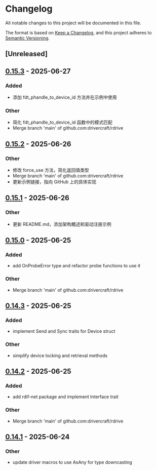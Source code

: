 # Changelog

All notable changes to this project will be documented in this file.

The format is based on [Keep a Changelog](https://keepachangelog.com/en/1.0.0/),
and this project adheres to [Semantic Versioning](https://semver.org/spec/v2.0.0.html).

## [Unreleased]

## [0.15.3](https://github.com/drivercraft/rdrive/compare/rdrive-v0.15.2...rdrive-v0.15.3) - 2025-06-27

### Added

- 添加 fdt_phandle_to_device_id 方法并在示例中使用

### Other

- 简化 fdt_phandle_to_device_id 函数中的模式匹配
- Merge branch 'main' of github.com:drivercraft/rdrive

## [0.15.2](https://github.com/drivercraft/rdrive/compare/rdrive-v0.15.1...rdrive-v0.15.2) - 2025-06-26

### Other

- 修改 force_use 方法，简化返回值类型
- Merge branch 'main' of github.com:drivercraft/rdrive
- 更新示例链接，指向 GitHub 上的具体实现

## [0.15.1](https://github.com/drivercraft/rdrive/compare/rdrive-v0.15.0...rdrive-v0.15.1) - 2025-06-26

### Other

- 更新 README.md，添加架构概述和驱动注册示例

## [0.15.0](https://github.com/drivercraft/rdrive/compare/rdrive-v0.14.3...rdrive-v0.15.0) - 2025-06-25

### Added

- add OnProbeError type and refactor probe functions to use it

### Other

- Merge branch 'main' of github.com:drivercraft/rdrive

## [0.14.3](https://github.com/drivercraft/rdrive/compare/rdrive-v0.14.2...rdrive-v0.14.3) - 2025-06-25

### Added

- implement Send and Sync traits for Device struct

### Other

- simplify device locking and retrieval methods

## [0.14.2](https://github.com/drivercraft/rdrive/compare/rdrive-v0.14.1...rdrive-v0.14.2) - 2025-06-25

### Added

- add rdif-net package and implement Interface trait

### Other

- Merge branch 'main' of github.com:drivercraft/rdrive

## [0.14.1](https://github.com/drivercraft/rdrive/compare/rdrive-v0.14.0...rdrive-v0.14.1) - 2025-06-24

### Other

- update driver macros to use AsAny for type downcasting

